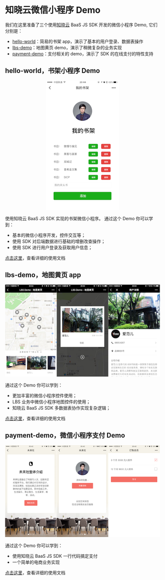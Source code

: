# 知晓云微信小程序 Demo

我们在这里准备了三个使用[知晓云](https://cloud.minapp.com) BaaS JS SDK 开发的微信小程序 Demo, 它们分别是：

- [hello-world](hello-world/README.md)：简易的书架 app，演示了基本的用户登录、数据表操作
- [lbs-demo](lbs-demo/README.md)：地图黄页 demo，演示了稍微复杂的业务实现
- [payment-demo](payment-demo/README.md)：支付相关的 demo，演示了 SDK 的在线支付的特性支持


## hello-world，书架小程序 Demo

<p align="center"><img src="assets/hello-world.png" /></p>

使用知晓云 BaaS JS SDK 实现的书架微信小程序。
通过这个 Demo 你可以学到：

- 基本的微信小程序开发，控件交互等；
- 使用 SDK 对后端数据进行基础的增删改查操作；
- 使用 SDK 进行用户登录及获取用户信息；

[点击这里](hello-word/README.md)，查看详细的使用文档


## lbs-demo，地图黄页 app

<p align="center"><img src="assets/lbs-demo.png" /></p>

通过这个 Demo 你可以学到：

- 更加丰富的微信小程序控件使用；
- LBS 业务中微信小程序地图控件的使用；
- 知晓云 BaaS JS SDK 多数据表协作实现复杂逻辑；

[点击这里](lbs-demo/README.md)，查看详细的使用文档


## payment-demo，微信小程序支付 Demo

<p align="center"><img src="assets/payment-demo.png" /></p>

通过这个 Demo 你可以学到：

- 使用知晓云 BaaS JS SDK 一行代码搞定支付
- 一个简单的电商业务实现

[点击这里](payment-demo/README.md)，查看详细的使用文档